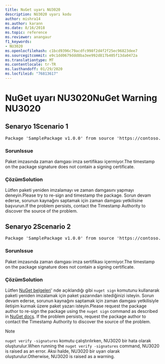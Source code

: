 ```yaml
---
title: NuGet uyarı NU3020
description: NU3020 uyarı kodu
author: mishra14
ms.author: karann
ms.date: 8/16/2018
ms.topic: reference
ms.reviewer: anangaur
f1_keywords:
- NU3020
ms.openlocfilehash: c1bcd9396c79acdfc998f2d4f2f25ec96823dee7
ms.sourcegitcommit: e9c1dd0679ddd8ba3ee992d817b405f13da0472a
ms.translationtype: MT
ms.contentlocale: tr-TR
ms.lasthandoff: 01/29/2020
ms.locfileid: "76813617"
---
```

# <a name="nuget-warning-nu3020"></a><span data-ttu-id="f65e7-103">NuGet uyarı NU3020</span><span class="sxs-lookup"><span data-stu-id="f65e7-103">NuGet Warning NU3020</span></span>

## <a name="scenario-1"></a><span data-ttu-id="f65e7-104">Senaryo 1</span><span class="sxs-lookup"><span data-stu-id="f65e7-104">Scenario 1</span></span>

<pre>Package 'SamplePackage v1.0.0' from source 'https://contoso.com/index.json': The timestamp does not have a signing certificate.</pre>

### <a name="issue"></a><span data-ttu-id="f65e7-105">Sorun</span><span class="sxs-lookup"><span data-stu-id="f65e7-105">Issue</span></span>

<span data-ttu-id="f65e7-106">Paket imzasında zaman damgası imza sertifikası içermiyor.</span><span class="sxs-lookup"><span data-stu-id="f65e7-106">The timestamp on the package signature does not contain a signing certificate.</span></span>


### <a name="solution"></a><span data-ttu-id="f65e7-107">Çözüm</span><span class="sxs-lookup"><span data-stu-id="f65e7-107">Solution</span></span>

<span data-ttu-id="f65e7-108">Lütfen paketi yeniden imzalamayı ve zaman damgasını yapmayı deneyin.</span><span class="sxs-lookup"><span data-stu-id="f65e7-108">Please try to re-sign and timestamp the package.</span></span> <span data-ttu-id="f65e7-109">Sorun devam ederse, sorunun kaynağını saptamak için zaman damgası yetkilisine başvurun.</span><span class="sxs-lookup"><span data-stu-id="f65e7-109">If the problem persists, contact the Timestamp Authority to discover the source of the problem.</span></span>



## <a name="scenario-2"></a><span data-ttu-id="f65e7-110">Senaryo 2</span><span class="sxs-lookup"><span data-stu-id="f65e7-110">Scenario 2</span></span>

<pre>Package 'SamplePackage v1.0.0' from source 'https://contoso.com/index.json': The primary signature's timestamp does not have a signing certificate.</pre>

### <a name="issue"></a><span data-ttu-id="f65e7-111">Sorun</span><span class="sxs-lookup"><span data-stu-id="f65e7-111">Issue</span></span>

<span data-ttu-id="f65e7-112">Paket imzasında zaman damgası imza sertifikası içermiyor.</span><span class="sxs-lookup"><span data-stu-id="f65e7-112">The timestamp on the package signature does not contain a signing certificate.</span></span>


### <a name="solution"></a><span data-ttu-id="f65e7-113">Çözüm</span><span class="sxs-lookup"><span data-stu-id="f65e7-113">Solution</span></span>

<span data-ttu-id="f65e7-114">Lütfen [NuGet belgeleri](../../create-packages/sign-a-package.md)' nde açıklandığı gibi `nuget sign` komutunu kullanarak paketi yeniden imzalamak için paket yazarından istediğinizi isteyin. Sorun devam ederse, sorunun kaynağını saptamak için zaman damgası yetkilisiyle iletişim kurmak üzere paket yazarı isteyin.</span><span class="sxs-lookup"><span data-stu-id="f65e7-114">Please request the package author to re-sign the package using the `nuget sign` command as described in [NuGet docs](../../create-packages/sign-a-package.md). If the problem persists, request the package author to contact the Timestamp Authority to discover the source of the problem.</span></span>


> [!Note]
> <span data-ttu-id="f65e7-115">`nuget verify -signatures` komutu çalıştırılırken, NU3020 bir hata olarak oluşturulur.</span><span class="sxs-lookup"><span data-stu-id="f65e7-115">When running the `nuget verify -signatures` command, NU3020 is raised as an error.</span></span> <span data-ttu-id="f65e7-116">Aksi halde, NU3020 bir uyarı olarak oluşturulur.</span><span class="sxs-lookup"><span data-stu-id="f65e7-116">Otherwise, NU3020 is raised as a warning.</span></span>
